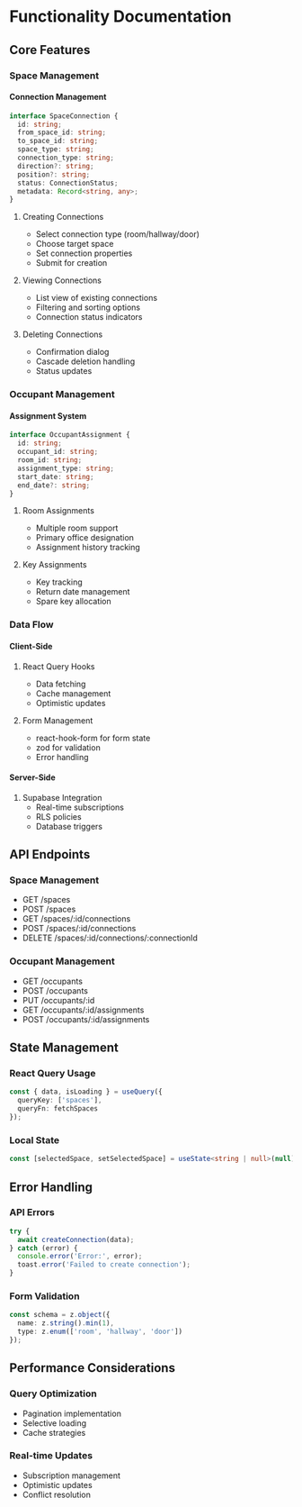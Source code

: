 
# Functionality Documentation

## Core Features

### Space Management

#### Connection Management
```typescript
interface SpaceConnection {
  id: string;
  from_space_id: string;
  to_space_id: string;
  space_type: string;
  connection_type: string;
  direction?: string;
  position?: string;
  status: ConnectionStatus;
  metadata: Record<string, any>;
}
```

1. Creating Connections
   - Select connection type (room/hallway/door)
   - Choose target space
   - Set connection properties
   - Submit for creation

2. Viewing Connections
   - List view of existing connections
   - Filtering and sorting options
   - Connection status indicators

3. Deleting Connections
   - Confirmation dialog
   - Cascade deletion handling
   - Status updates

### Occupant Management

#### Assignment System
```typescript
interface OccupantAssignment {
  id: string;
  occupant_id: string;
  room_id: string;
  assignment_type: string;
  start_date: string;
  end_date?: string;
}
```

1. Room Assignments
   - Multiple room support
   - Primary office designation
   - Assignment history tracking

2. Key Assignments
   - Key tracking
   - Return date management
   - Spare key allocation

### Data Flow

#### Client-Side
1. React Query Hooks
   - Data fetching
   - Cache management
   - Optimistic updates

2. Form Management
   - react-hook-form for form state
   - zod for validation
   - Error handling

#### Server-Side
1. Supabase Integration
   - Real-time subscriptions
   - RLS policies
   - Database triggers

## API Endpoints

### Space Management
- GET /spaces
- POST /spaces
- GET /spaces/:id/connections
- POST /spaces/:id/connections
- DELETE /spaces/:id/connections/:connectionId

### Occupant Management
- GET /occupants
- POST /occupants
- PUT /occupants/:id
- GET /occupants/:id/assignments
- POST /occupants/:id/assignments

## State Management

### React Query Usage
```typescript
const { data, isLoading } = useQuery({
  queryKey: ['spaces'],
  queryFn: fetchSpaces
});
```

### Local State
```typescript
const [selectedSpace, setSelectedSpace] = useState<string | null>(null);
```

## Error Handling

### API Errors
```typescript
try {
  await createConnection(data);
} catch (error) {
  console.error('Error:', error);
  toast.error('Failed to create connection');
}
```

### Form Validation
```typescript
const schema = z.object({
  name: z.string().min(1),
  type: z.enum(['room', 'hallway', 'door'])
});
```

## Performance Considerations

### Query Optimization
- Pagination implementation
- Selective loading
- Cache strategies

### Real-time Updates
- Subscription management
- Optimistic updates
- Conflict resolution
